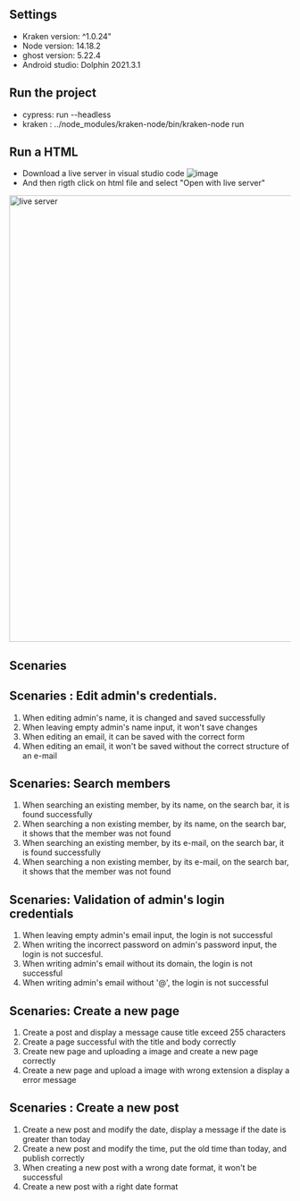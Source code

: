 ## Settings
* Kraken version: ^1.0.24"
* Node version: 14.18.2
* ghost version: 5.22.4
* Android studio: Dolphin 2021.3.1

## Run the project 
* cypress: run --headless
 * kraken : ../node_modules/kraken-node/bin/kraken-node run
 
## Run a HTML 
* Download a live server in visual studio code 
![image](https://user-images.githubusercontent.com/60898371/202727147-c785b827-4157-4b9b-b5e3-c30e54778760.png)
* And then rigth click on html file and select "Open with live server" 
<img width="799" alt="live server" src="https://user-images.githubusercontent.com/60898371/202727494-3816da01-4e44-4244-a3b9-94cbdd16a57b.png">

## Scenaries

## Scenaries : Edit admin's credentials.
1. When editing admin's name, it is changed and saved successfully
2. When leaving empty admin's name input, it won't save changes
3. When editing an email, it can be saved with the correct form
4. When editing an email, it won't be saved without the correct structure of an e-mail

## Scenaries: Search members

1. When searching an existing member, by its name, on the search bar, it is found successfully
2. When searching a non existing member, by its name, on the search bar, it shows that the member was not found
3. When searching an existing member, by its e-mail, on the search bar, it is found successfully
4. When searching a non existing member, by its e-mail, on the search bar, it shows that the member was not found

## Scenaries: Validation of admin's login credentials

1. When leaving empty admin's email input, the login is not successful
2. When writing the incorrect password on admin's password input, the login is not succesful.
3. When writing admin's email without its domain, the login is not successful
4. When writing admin's email without '@', the login is not successful

## Scenaries: Create a new page 

1. Create a post and display a message cause title exceed 255 characters
2. Create a page successful with the title and body correctly
3. Create new page and uploading a image and create a new page correctly
4. Create a new page and upload a image with wrong extension a display a error message

## Scenaries : Create a new post

1. Create a new post and modify the date, display a message if the date is greater than  today
2. Create a new post and modify the time, put the old time than today, and publish correctly
3. When creating a new post with a wrong date format, it won't be successful
4. Create a new post with a right date format 

